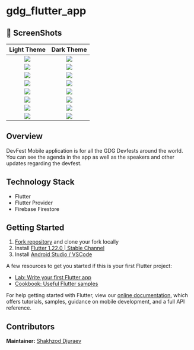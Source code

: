 # gdg_flutter_app

 
## 📸 ScreenShots

|             Light Theme              |              Dark Theme              |
| :----------------------------------: | :----------------------------------: |
| ![](https://raw.githubusercontent.com/handzup/gdg_flutter_app/master/images/screenshots/1.png) | ![](https://raw.githubusercontent.com/handzup/gdg_flutter_app/master/images/screenshots/1-dark.png) |
| ![](https://raw.githubusercontent.com/handzup/gdg_flutter_app/master/images/screenshots/agenda-dark.png) | ![](https://raw.githubusercontent.com/handzup/gdg_flutter_app/master/images/screenshots/agenda.png) |
| ![](https://raw.githubusercontent.com/handzup/gdg_flutter_app/master/images/screenshots/skeakers.png) | ![](https://raw.githubusercontent.com/handzup/gdg_flutter_app/master/images/screenshots/speakers-dark.png) |
| ![](https://raw.githubusercontent.com/handzup/gdg_flutter_app/master/images/screenshots/team.png) | ![](https://raw.githubusercontent.com/handzup/gdg_flutter_app/master/images/screenshots/team-dark.png) |
| ![](https://raw.githubusercontent.com/handzup/gdg_flutter_app/master/images/screenshots/sponsors.png) | ![](https://raw.githubusercontent.com/handzup/gdg_flutter_app/master/images/screenshots/sponsors-dark.png) |
| ![](https://raw.githubusercontent.com/handzup/gdg_flutter_app/master/images/screenshots/splashScreen.png) | ![](https://raw.githubusercontent.com/handzup/gdg_flutter_app/master/images/screenshots/splashScreen-dark.png) |
| ![](https://raw.githubusercontent.com/handzup/gdg_flutter_app/master/images/screenshots/map.png) | ![](https://raw.githubusercontent.com/handzup/gdg_flutter_app/master/images/screenshots/map-dark.png) |
| ![](https://raw.githubusercontent.com/handzup/gdg_flutter_app/master/images/screenshots/nointernet.png) | ![](https://raw.githubusercontent.com/handzup/gdg_flutter_app/master/images/screenshots/nointernet-dark.png) |

## Overview

DevFest Mobile application is for all the GDG Devfests around the world. You can see the agenda in the app as well as the speakers and other updates regarding the devfest.

## Technology Stack

- Flutter
- Flutter Provider
- Firebase Firestore

## Getting Started

1. [Fork repository](https://github.com/handzup/gdg_flutter_app/fork) and clone your fork locally
1. Install [Flutter 1.22.0 | Stable Channel](https://flutter.dev/docs/get-started/install)
1. Install [Android Studio /  VSCode](https://flutter.dev/docs/development/tools/android-studio)

A few resources to get you started if this is your first Flutter project:

- [Lab: Write your first Flutter app](https://flutter.dev/docs/get-started/codelab)
- [Cookbook: Useful Flutter samples](https://flutter.dev/docs/cookbook)

For help getting started with Flutter, view our
[online documentation](https://flutter.dev/docs), which offers tutorials,
samples, guidance on mobile development, and a full API reference.
 
## Contributors

**Maintainer:** [Shakhzod Djuraev](https://github.com/handzup)
